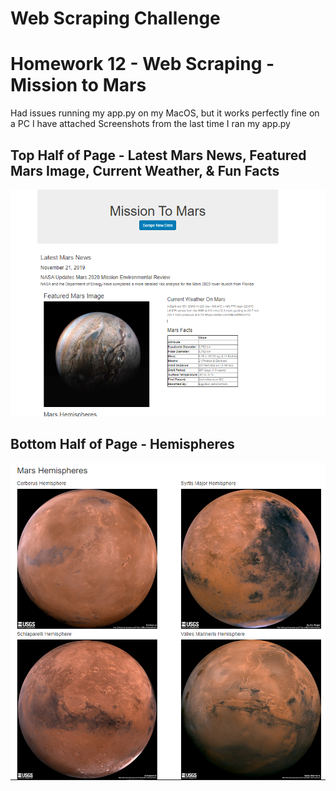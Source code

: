 # Web Scraping Challenge

# Homework 12 - Web Scraping - Mission to Mars 

Had issues running my app.py on my MacOS, but it works perfectly fine on a PC
I have attached Screenshots from the last time I ran my app.py

## Top Half of Page - Latest Mars News, Featured Mars Image, Current Weather, & Fun Facts
![header image](https://raw.githubusercontent.com/MAPatxot/web-scraping-challenge/master/image.png)

## Bottom Half of Page - Hemispheres
![header image](https://raw.githubusercontent.com/MAPatxot/web-scraping-challenge/master/screenshot2.png)
